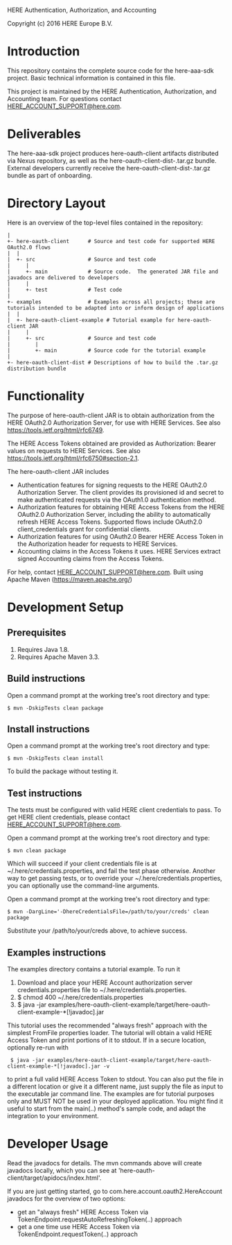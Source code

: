 HERE Authentication, Authorization, and Accounting

Copyright (c) 2016 HERE Europe B.V.

Introduction
============
This repository contains the complete source code for the here-aaa-sdk project.  Basic 
technical information is contained in this file.

This project is maintained by the HERE Authentication, Authorization, and Accounting team.  For 
questions contact HERE_ACCOUNT_SUPPORT@here.com.

Deliverables
============
The here-aaa-sdk project produces here-oauth-client artifacts distributed via Nexus repository, 
as well as the here-oauth-client-dist-<version>.tar.gz bundle.  External developers currently 
receive the here-oauth-client-dist-<version>.tar.gz bundle as part of onboarding.

Directory Layout
================
Here is an overview of the top-level files contained in the repository:

    |
    +- here-oauth-client      # Source and test code for supported HERE OAuth2.0 flows
    |  |
    |  +- src                 # Source and test code
    |     |
    |     +- main             # Source code.  The generated JAR file and javadocs are delivered to developers
    |     |
    |     +- test             # Test code
    |
    +- examples               # Examples across all projects; these are tutorials intended to be adapted into or inform design of applications
    |  |
    |  +- here-oauth-client-example # Tutorial example for here-oauth-client JAR
    |     |
    |     +- src              # Source and test code
    |        |
    |        +- main          # Source code for the tutorial example
    |
    +- here-oauth-client-dist # Descriptions of how to build the .tar.gz distribution bundle

Functionality
=============
The purpose of here-oauth-client JAR is to obtain authorization from the HERE OAuth2.0 
Authorization Server, for use with HERE Services.  See also https://tools.ietf.org/html/rfc6749.

The HERE Access Tokens obtained are provided as Authorization: Bearer values on requests to 
HERE Services.  See also https://tools.ietf.org/html/rfc6750#section-2.1.

The here-oauth-client JAR includes
- Authentication features for signing requests to the HERE OAuth2.0 Authorization Server.  The 
  client provides its provisioned id and secret to make authenticated requests via the OAuth1.0 
  authentication method.
- Authorization features for obtaining HERE Access Tokens from the HERE OAuth2.0 Authorization 
  Server, including the ability to automatically refresh HERE Access Tokens.  Supported 
  flows include OAuth2.0 client_credentials grant for confidential clients.
- Authorization features for using OAuth2.0 Bearer HERE Access Token in the Authorization header 
  for requests to HERE Services.
- Accounting claims in the Access Tokens it uses.  HERE Services extract signed Accounting claims 
  from the Access Tokens.

For help, contact HERE_ACCOUNT_SUPPORT@here.com.
Built using Apache Maven (https://maven.apache.org/)

Development Setup
=================

Prerequisites
-------------

1. Requires Java 1.8.
2. Requires Apache Maven 3.3.

Build instructions
------------------

Open a command prompt at the working tree's root directory and type:

    $ mvn -DskipTests clean package

Install instructions
--------------------

Open a command prompt at the working tree's root directory and type:

    $ mvn -DskipTests clean install

To build the package without testing it.  

Test instructions
-----------------

The tests must be configured with valid HERE client credentials to pass.  To get HERE client 
credentials, please contact HERE_ACCOUNT_SUPPORT@here.com.

Open a command prompt at the working tree's root directory and type:

    $ mvn clean package

Which will succeed if your client credentials file is at ~/.here/credentials.properties, and 
fail the test phase otherwise.  Another way to get passing tests, or to override your 
~/.here/credentials.properties, you can optionally use the command-line arguments.

Open a command prompt at the working tree's root directory and type:

    $ mvn -DargLine='-DhereCredentialsFile=/path/to/your/creds' clean package

Substitute your /path/to/your/creds above, to achieve success.

Examples instructions
---------------------
The examples directory contains a tutorial example.  To run it

1. Download and place your HERE Account authorization server credentials.properties file to 
   ~/.here/credentials.properties.
2.   $ chmod 400 ~/.here/credentials.properties
3.   $ java -jar examples/here-oauth-client-example/target/here-oauth-client-example-*[!javadoc].jar

This tutorial uses the recommended "always fresh" approach with the simplest FromFile properties 
loader.  The tutorial will obtain a valid HERE Access Token and print portions of it to stdout.
If in a secure location, optionally re-run with

     $ java -jar examples/here-oauth-client-example/target/here-oauth-client-example-*[!javadoc].jar -v

to print a full valid HERE Access Token to stdout.  You can also put the file in a different 
location or give it a different name, just supply the file as input to the executable jar command 
line.  The examples are for tutorial purposes only and MUST NOT be used in your deployed 
application.  You might find it useful to start from the main(..) method's sample code, and 
adapt the integration to your environment.
 

Developer Usage
===============

Read the javadocs for details.  The mvn commands above will create javadocs locally, which you can 
see at 'here-oauth-client/target/apidocs/index.html'.

If you are just getting started, go to com.here.account.oauth2.HereAccount javadocs for the overview 
of two options:
- get an "always fresh" HERE Access Token via TokenEndpoint.requestAutoRefreshingToken(..) approach
- get a one time use HERE Access Token via TokenEndpoint.requestToken(..) approach

